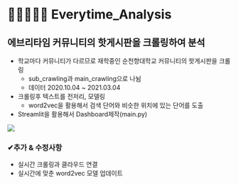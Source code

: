 # 👩🏼‍🤝‍🧑🏻 Everytime_Analysis
 
## 에브리타임 커뮤니티의 핫게시판을 크롤링하여 분석
- 학교마다 커뮤니티가 다르므로 재학중인 순천향대학교 커뮤니티의 핫게시판을 크롤링
   - sub_crawling과 main_crawling으로 나뉨
   - 데이터 2020.10.04 ~ 2021.03.04
- 크롤링후 텍스트를 전저리, 모델링
   - word2vec을 활용해서 검색 단어와 비슷한 위치에 있는 단어를 도출
- Streamlit을 활용해서 Dashboard제작(main.py)


![](./image/everytime_dash.gif)

### ✔추가 & 수정사항
- 실시간 크롤링과 클라우드 연결
- 실시간에 맞춘 word2vec 모델 업데이트